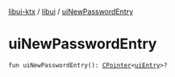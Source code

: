 [libui-ktx](../index.md) / [libui](index.md) / [uiNewPasswordEntry](./ui-new-password-entry.md)

# uiNewPasswordEntry

`fun uiNewPasswordEntry(): `[`CPointer`](../kotlinx.cinterop/-c-pointer/index.md)`<`[`uiEntry`](ui-entry.md)`>?`